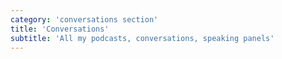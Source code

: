 ```yaml
---
category: 'conversations section'
title: 'Conversations'
subtitle: 'All my podcasts, conversations, speaking panels'
---
```

